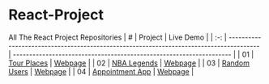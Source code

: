 # React-Project
All The React Project Repositories
|  #  | Project                                                                                 | Live Demo                                                           |
| :-: | --------------------------------------------------------------------------------------- | ------------------------------------------------------------------- |
| 01  | [Tour Places](https://github.com/cansuyilmazz/tour-places)                              | [Webpage](https://fantastic-gelato-e22004.netlify.app)              |
| 02  | [NBA Legends](https://github.com/cansuyilmazz/nba-legends-new)                          | [Webpage](https://cosmic-ganache-642c5b.netlify.app)                |
| 03  | [Random Users](https://github.com/cansuyilmazz/random-users)                            | [Webpage](https://sensational-bunny-08129e.netlify.app)             |
| 04  | [Appointment App](https://github.com/cansuyilmazz/appointment-app)                      | [Webpage](https://rococo-palmier-34701f.netlify.app)             |

